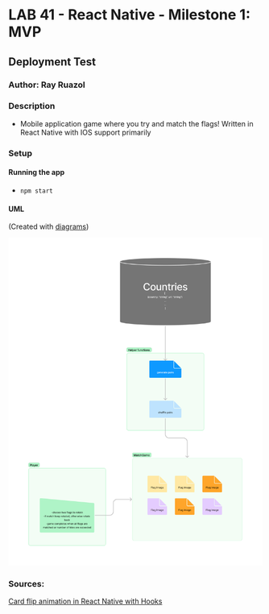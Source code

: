 # LAB 41 - React Native - Milestone 1: MVP

## Deployment Test

### Author: Ray Ruazol

### Description

- Mobile application game where you try and match the flags!  Written in React Native with IOS support primarily

### Setup

#### Running the app

- `npm start`

#### UML

(Created with [diagrams](https://app.diagrams.net/))

![!\[UML Diagram\](uml.png)](<assets/Lab 41.jpg>)



### Sources:

[Card flip animation in React Native with Hooks](https://joshgoestoflatiron.medium.com/a-card-flip-animation-in-react-native-with-hooks-89af1ebd0386)